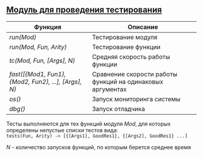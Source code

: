 ## [Модуль для проведения тестирования](../libs/tests.erl)
|Функция|Описание|  
|----------------------------------------------------|-----------------------------------------------------------|  
|*run(Mod)*| Тестирование модуля|  
|*run(Mod, Fun, Arity)*| Тестирование функции|  
|*tc(Mod, Fun, [Args], N)*| Средняя скорость работы функции|  
|*fast([{Mod1, Fun1}, {Mod2, Fun2}, ...], [Args], N)*| Сравнение скорости работы функций на одинаковых аргументах|  
|*os()*| Запуск мониторинга системы|  
|*dbg()*| Запуск отладчика|  

Тесты выполняются для тех функций модуля *Mod*, для которых определены непустые списки тестов вида:  
```tests(Fun, Arity) -> [{[Args1], GoodRes1}, {[Args2], GoodRes1} ...]```

*N* - количество запусков функций, по которым берется среднее время  
